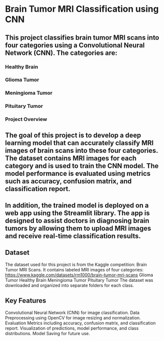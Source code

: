 # Brain Tumor MRI Classification using CNN
## This project classifies brain tumor MRI scans into four categories using a Convolutional Neural Network (CNN). The categories are:

### Healthy Brain
###  Glioma Tumor
###  Meningioma Tumor
###  Pituitary Tumor
###  Project Overview
## The goal of this project is to develop a deep learning model that can accurately classify MRI images of brain scans into these four categories. The dataset contains MRI images for each category and is used to train the CNN model. The model performance is evaluated using metrics such as accuracy, confusion matrix, and classification report.

## In addition, the trained model is deployed on a web app using the Streamlit library. The app is designed to assist doctors in diagnosing brain tumors by allowing them to upload MRI images and receive real-time classification results.

## Dataset
The dataset used for this project is from the Kaggle competition: Brain Tumor MRI Scans. It contains labeled MRI images of four categories:
https://www.kaggle.com/datasets/rm1000/brain-tumor-mri-scans
Glioma Tumor
Healthy Brain
Meningioma Tumor
Pituitary Tumor
The dataset was downloaded and organized into separate folders for each class.

## Key Features
Convolutional Neural Network (CNN) for image classification.
Data Preprocessing using OpenCV for image resizing and normalization.
Evaluation Metrics including accuracy, confusion matrix, and classification report.
Visualization of predictions, model performance, and class distributions.
Model Saving for future use.

